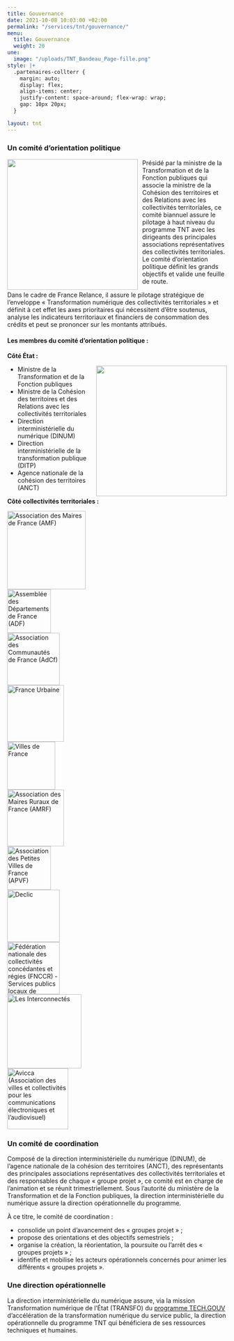 ```yaml
---
title: Gouvernance
date: 2021-10-08 10:03:00 +02:00
permalink: "/services/tnt/gouvernance/"
menu:
  title: Gouvernance
  weight: 20
une:
  image: "/uploads/TNT_Bandeau_Page-fille.png"
style: |+
  .partenaires-collterr {
    margin: auto;
    display: flex;
    align-items: center;
    justify-content: space-around; flex-wrap: wrap;
    gap: 10px 20px;
  }

layout: tnt
---
```


<h3>Un comité d’orientation politique</h3> 
<p><img src="/uploads/copol_TNT_20211122.jpeg" alt="" style="margin-right: 10px" width="300px" align="left">Présidé par la ministre de la Transformation et de la Fonction publiques qui associe la ministre de la Cohésion des territoires et des Relations avec les collectivités territoriales, ce comité biannuel assure le pilotage à haut niveau du programme TNT avec les dirigeants des principales associations représentatives des collectivités territoriales. Le comité d’orientation politique définit les grands objectifs et valide une feuille de route.</p> 
<p>Dans le cadre de France Relance, il assure le pilotage stratégique de l’enveloppe «&nbsp;Transformation numérique des collectivités territoriales&nbsp;» et définit à cet effet les axes prioritaires qui nécessitent d’être soutenus, analyse les indicateurs territoriaux et financiers de consommation des crédits et peut se prononcer sur les montants attribués.</p> 
<h4>Les membres du comité d’orientation politique&nbsp;:</h4> 
<p><strong>Côté État&nbsp;:</strong></p>
<img src="/uploads/copol_TNT_20211122.jpeg" alt="" style="margin-left: 10px" width="300px" align="right">
<ul><li>Ministre de la Transformation et de la Fonction publiques</li> <li>Ministre de la Cohésion des territoires et des Relations avec les collectivités territoriales</li> <li>Direction interministérielle du numérique (DINUM)</li> <li>Direction interministérielle de la transformation publique (DITP)</li> <li>Agence nationale de la cohésion des territoires (ANCT)</li> </ul> 

**Côté collectivités territoriales :**

<div class="partenaires-collterr">
  <div><a href="https://www.amf.asso.fr/" alt="AMF - Lien externe"><img src="/uploads/Logo_AMF.jpg" alt="Association des Maires de France (AMF)" width="180" align="middle"></a></div>
  <div><a href="http://www.departements.fr/" alt="ADF - Lien externe"><img src="/uploads/Logo_ADF.jpg" alt="Assemblée des Départements de France (ADF)" width="100" align="middle"></a></div>
  <div><a href="https://www.adcf.org/" alt="AdCF - Lien externe"><img src="/uploads/Log_AdCF.jpg" alt="Association des Communautés de France (AdCf)" width="120" align="middle"></a></div>
  <div><a href="https://franceurbaine.org/" alt="France urbaine - Lien externe"><img src="/uploads/Logo_France-Urbaine.jpg" alt="France Urbaine" width="130" align="middle"></a></div>
  <div><a href="https://www.villesdefrance.fr/" alt="Villes de France - Lien externe"><img src="/uploads/Logo_Ville-de-france.jpg" alt="Villes de France" width="110" align="middle"></a></div>
  <div><a href="https://www.amrf.fr/" alt="AMRF - Lien externe"><img src="/uploads/Logo_AMRF.jpg" alt="Association des Maires Ruraux de France (AMRF)" width="130" align="middle"></a></div>
  <div><a href="https://www.apvf.asso.fr/" alt="APVF - Lien externe"><img src="/uploads/Logo_APVF.jpg" alt="Association des Petites Villes de France (APVF)" width="100" align="middle"></a></div>
  <div><a href="https://www.asso-declic.fr/" alt="Déclic - Lien externe"><img src="/uploads/Logo_Declic.png" alt="Declic" width="120" align="middle"></a></div>
  <div><a href="https://www.fnccr.asso.fr/" alt="FNCCR - Lien externe"><img src="/uploads/Logo_FNCCR.jpg" alt="Fédération nationale des collectivités concédantes et régies (FNCCR) - Services publics locaux de l'énergie, de l'eau, de l'environnement et des e-communications" width="120" align="middle"></a></div>
  <div><a href="https://www.interconnectes.com/" alt="Les interconnectés - Liens externe"><img src="/uploads/Logo_lesInterconnectes.png" alt="Les Interconnectés" width="170" align="middle"></a></div>
  <div><a href="https://www.avicca.org/" alt="Avicca - Lien externe"><img src="/uploads/Logo_AVICCA.jpg" alt="Avicca (Association des villes et collectivités pour les communications électroniques et l’audiovisuel)" width="140" align="middle"></a></div>
</div>



### Un comité de coordination
Composé de la direction interministérielle du numérique (DINUM), de l’agence nationale de la cohésion des territoires (ANCT), des représentants des principales associations représentatives des collectivités territoriales et des responsables de chaque « groupe projet », ce comité est en charge de l’animation et se réunit trimestriellement. Sous l’autorité du ministère de la Transformation et de la Fonction publiques, la direction interministérielle du numérique assure la direction opérationnelle du programme.

À ce titre, le comité de coordination : 
* consolide un point d’avancement des « groupes projet » ; 
* propose des orientations et des objectifs semestriels ; 
* organise la création, la réorientation, la poursuite ou l’arrêt des « groupes projets » ;
* identifie et mobilise les acteurs opérationnels concernés pour animer les différents « groupes projets ».


### Une direction opérationnelle
La direction interministérielle du numérique assure, via la mission Transformation numérique de l’État (TRANSFO) du [programme TECH.GOUV](https://www.numerique.gouv.fr/publications/tech-gouv-strategie-et-feuille-de-route-2019-2021/) d’accélération de la transformation numérique du service public, la direction opérationnelle du programme TNT qui bénéficiera de ses ressources techniques et humaines.